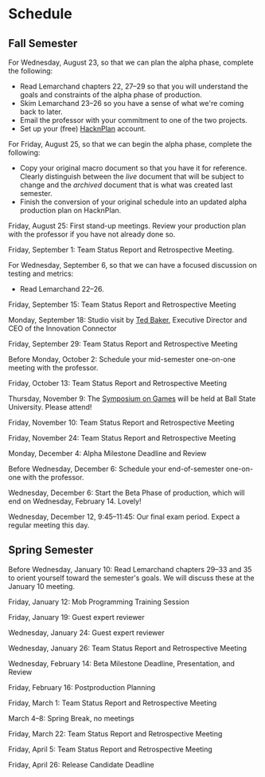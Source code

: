# Schedule

## Fall Semester

For Wednesday, August 23, so that we can plan the alpha phase, complete the following:
- Read Lemarchand chapters 22, 27&ndash;29 so that you will understand the goals and constraints of the alpha phase of production.
- Skim Lemarchand 23&ndash;26 so you have a sense of what we're coming back to later.
- Email the professor with your commitment to one of the two projects.
- Set up your (free) [HacknPlan](https://hacknplan.com) account.

For Friday, August 25, so that we can begin the alpha phase, complete the following:
- Copy your original macro document so that you have it for reference. Clearly distinguish between the _live_ document that will be subject to change and the _archived_ document that is what was created last semester.
- Finish the conversion of your original schedule into an updated alpha production plan on HacknPlan. 

Friday, August 25: First stand-up meetings. Review your production plan with the professor if you have not already done so.

Friday, September 1: Team Status Report and Retrospective Meeting. 

For Wednesday, September 6, so that we can have a focused discussion on testing and metrics:
- Read Lemarchand 22&ndash;26.

Friday, September 15: Team Status Report and Retrospective Meeting

Monday, September 18: Studio visit by [Ted Baker](https://innovationconnector.com/tbaker-about-info/), Executive Director and CEO of the Innovation Connector

Friday, September 29: Team Status Report and Retrospective Meeting

Before Monday, October 2: Schedule your mid-semester one-on-one meeting with the professor.

Friday, October 13:  Team Status Report and Retrospective Meeting

Thursday, November 9: The [Symposium on Games](https://symposiumongames.org/) will be held at Ball State University. Please attend!

Friday, November 10:  Team Status Report and Retrospective Meeting

Friday, November 24: Team Status Report and Retrospective Meeting

Monday, December 4: Alpha Milestone Deadline and Review

Before Wednesday, December 6: Schedule your end-of-semester one-on-one with the professor.

Wednesday, December 6: Start the Beta Phase of production, which will end on Wednesday, February 14. Lovely!

Wednesday, December 12, 9:45&ndash;11:45: Our final exam period. Expect a regular meeting this day.


## Spring Semester

Before Wednesday, January 10: Read Lemarchand chapters 29&ndash;33 and 35 to orient yourself
toward the semester's goals. We will discuss these at the January 10 meeting.

Friday, January 12: Mob Programming Training Session

Friday, January 19: Guest expert reviewer

Wednesday, January 24: Guest expert reviewer

Wednesday, January 26: Team Status Report and Retrospective Meeting

Wednesday, February 14: Beta Milestone Deadline, Presentation, and Review

Friday, February 16: Postproduction Planning

Friday, March 1: Team Status Report and Retrospective Meeting

March 4&ndash;8: Spring Break, no meetings

Friday, March 22: Team Status Report and Retrospective Meeting

Friday, April 5: Team Status Report and Retrospective Meeting

Friday, April 26: Release Candidate Deadline

